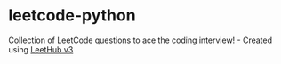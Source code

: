 # leetcode-python
Collection of LeetCode questions to ace the coding interview! - Created using [LeetHub v3](https://github.com/raphaelheinz/LeetHub-3.0)
